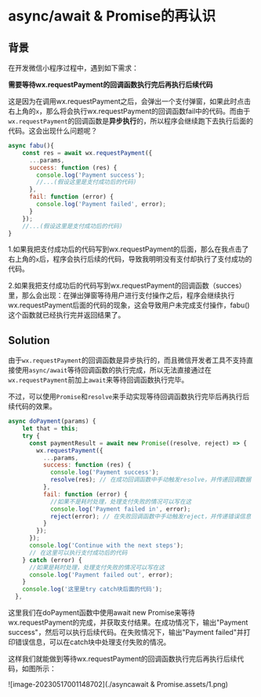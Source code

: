 # async/await & Promise的再认识

## 背景

在开发微信小程序过程中，遇到如下需求：

**需要等待wx.requestPayment的回调函数执行完后再执行后续代码**

这是因为在调用wx.requestPayment之后，会弹出一个支付弹窗，如果此时点击右上角的`x`，那么将会执行wx.requestPayment的回调函数fail中的代码。而由于`wx.requestPayment`的回调函数是**异步执行**的，所以程序会继续跑下去执行后面的代码。这会出现什么问题呢？

```javascript
async fabu(){
    const res = await wx.requestPayment({
      ...params,
      success: function (res) {
        console.log('Payment success');
        //...(假设这里是支付成功后的代码)
      },
      fail: function (error) {
        console.log('Payment failed', error);
      }
    });
    //...(假设这里是支付成功后的代码)
}
```

1.如果我把支付成功后的代码写到wx.requestPayment的后面，那么在我点击了右上角的`x`后，程序会执行后续的代码，导致我明明没有支付却执行了支付成功的代码。

2.如果我把支付成功后的代码写到wx.requestPayment的回调函数（succes）里，那么会出现：在弹出弹窗等待用户进行支付操作之后，程序会继续执行wx.requestPayment后面的代码的现象，这会导致用户未完成支付操作，fabu()这个函数就已经执行完并返回结果了。

## **Solution**

由于`wx.requestPayment`的回调函数是异步执行的，而且微信开发者工具不支持直接使用`async/await`等待回调函数的执行完成，所以无法直接通过在`wx.requestPayment`前加上`await`来等待回调函数执行完毕。

不过，可以使用`Promise`和`resolve`来手动实现等待回调函数执行完毕后再执行后续代码的效果。

```javascript
async doPayment(params) {
    let that = this;
    try {
      const paymentResult = await new Promise((resolve, reject) => {
        wx.requestPayment({
          ...params,
          success: function (res) {
            console.log('Payment success');
            resolve(res); // 在成功回调函数中手动触发resolve，并传递回调数据
          },
          fail: function (error) {
            //如果不是耗时处理，处理支付失败的情况可以写在这
            console.log('Payment failed in', error);
            reject(error); // 在失败回调函数中手动触发reject，并传递错误信息
          }
        });
      });
      console.log('Continue with the next steps');
      // 在这里可以执行支付成功后的代码
    } catch (error) {
      //如果是耗时处理，处理支付失败的情况可以写在这
      console.log('Payment failed out', error);
    }
    console.log('这里是try catch块后面的代码');
  },
```

这里我们在doPayment函数中使用await new Promise来等待wx.requestPayment的完成，并获取支付结果。在成功情况下，输出"Payment success"，然后可以执行后续代码。在失败情况下，输出"Payment failed"并打印错误信息，可以在catch块中处理支付失败的情况。

这样我们就能做到等待wx.requestPayment的回调函数执行完后再执行后续代码，如图所示：

![image-20230517001148702](./asyncawait & Promise.assets/1.png)